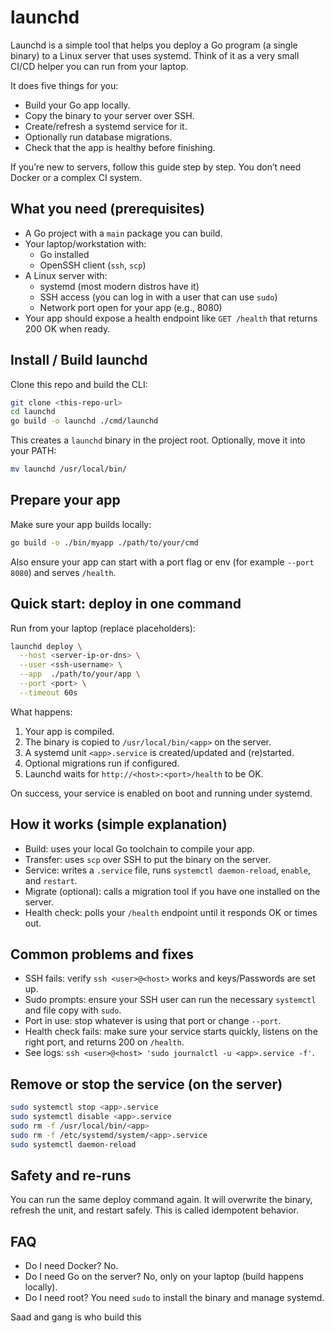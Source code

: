# launchd
Launchd is a simple tool that helps you deploy a Go program (a single binary) to a Linux server that uses systemd. Think of it as a very small CI/CD helper you can run from your laptop.

It does five things for you:
- Build your Go app locally.
- Copy the binary to your server over SSH.
- Create/refresh a systemd service for it.
- Optionally run database migrations.
- Check that the app is healthy before finishing.

If you’re new to servers, follow this guide step by step. You don’t need Docker or a complex CI system.

## What you need (prerequisites)
- A Go project with a `main` package you can build.
- Your laptop/workstation with:
  - Go installed
  - OpenSSH client (`ssh`, `scp`)
- A Linux server with:
  - systemd (most modern distros have it)
  - SSH access (you can log in with a user that can use `sudo`)
  - Network port open for your app (e.g., 8080)
- Your app should expose a health endpoint like `GET /health` that returns 200 OK when ready.

## Install / Build launchd
Clone this repo and build the CLI:

```bash
git clone <this-repo-url>
cd launchd
go build -o launchd ./cmd/launchd
```

This creates a `launchd` binary in the project root. Optionally, move it into your PATH:

```bash
mv launchd /usr/local/bin/
```

## Prepare your app
Make sure your app builds locally:

```bash
go build -o ./bin/myapp ./path/to/your/cmd
```

Also ensure your app can start with a port flag or env (for example `--port 8080`) and serves `/health`.

## Quick start: deploy in one command
Run from your laptop (replace placeholders):

```bash
launchd deploy \
  --host <server-ip-or-dns> \
  --user <ssh-username> \
  --app  ./path/to/your/app \
  --port <port> \
  --timeout 60s
```

What happens:
1) Your app is compiled.
2) The binary is copied to `/usr/local/bin/<app>` on the server.
3) A systemd unit `<app>.service` is created/updated and (re)started.
4) Optional migrations run if configured.
5) Launchd waits for `http://<host>:<port>/health` to be OK.

On success, your service is enabled on boot and running under systemd.

## How it works (simple explanation)
- Build: uses your local Go toolchain to compile your app.
- Transfer: uses `scp` over SSH to put the binary on the server.
- Service: writes a `.service` file, runs `systemctl daemon-reload`, `enable`, and `restart`.
- Migrate (optional): calls a migration tool if you have one installed on the server.
- Health check: polls your `/health` endpoint until it responds OK or times out.

## Common problems and fixes
- SSH fails: verify `ssh <user>@<host>` works and keys/Passwords are set up.
- Sudo prompts: ensure your SSH user can run the necessary `systemctl` and file copy with `sudo`.
- Port in use: stop whatever is using that port or change `--port`.
- Health check fails: make sure your service starts quickly, listens on the right port, and returns 200 on `/health`.
- See logs: `ssh <user>@<host> 'sudo journalctl -u <app>.service -f'`.

## Remove or stop the service (on the server)
```bash
sudo systemctl stop <app>.service
sudo systemctl disable <app>.service
sudo rm -f /usr/local/bin/<app>
sudo rm -f /etc/systemd/system/<app>.service
sudo systemctl daemon-reload
```

## Safety and re-runs
You can run the same deploy command again. It will overwrite the binary, refresh the unit, and restart safely. This is called idempotent behavior.

## FAQ
- Do I need Docker? No.
- Do I need Go on the server? No, only on your laptop (build happens locally).
- Do I need root? You need `sudo` to install the binary and manage systemd.

Saad and gang is who build this
